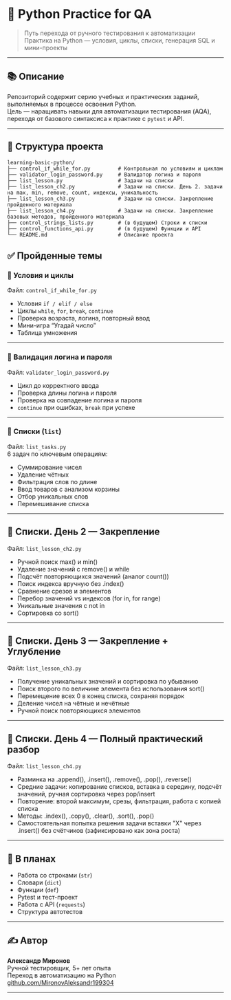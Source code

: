 # 🐍 Python Practice for QA

> Путь перехода от ручного тестирования к автоматизации  
> Практика на Python — условия, циклы, списки, генерация SQL и мини-проекты

---

## 📚 Описание

Репозиторий содержит серию учебных и практических заданий, выполняемых в процессе освоения Python.  
Цель — наращивать навыки для автоматизации тестирования (AQA), переходя от базового синтаксиса к практике с `pytest` и API.

---
## 📁 Структура проекта

```
learning-basic-python/
├── control_if_while_for.py         # Контрольная по условиям и циклам
├── validator_login_password.py     # Валидатор логина и пароля
├── list_lesson.py                  # Задачи на списки
├── list_lesson_ch2.py              # Задачи на списки. День 2. задачи на max, min, remove, count, индексы, уникальность
├── list_lesson_ch3.py              # Задачи на списки. Закрепление пройденного материала
├── list_lesson_ch4.py              # Задачи на списки. Закрепление базовых методов, пройденного материала
├── control_strings_lists.py        # (в будущем) Строки и списки
├── control_functions_api.py        # (в будущем) Функции и API
└── README.md                       # Описание проекта
```

## ✅ Пройденные темы

### 🔀 Условия и циклы

Файл: `control_if_while_for.py`

- Условия `if / elif / else`
- Циклы `while`, `for`, `break`, `continue`
- Проверка возраста, логина, повторный ввод
- Мини-игра “Угадай число”
- Таблица умножения

---

### 🔐 Валидация логина и пароля

Файл: `validator_login_password.py`

- Цикл до корректного ввода
- Проверка длины логина и пароля
- Проверка на совпадение логина и пароля
- `continue` при ошибках, `break` при успехе

---

### 🔢 Списки (`list`)

Файл: `list_tasks.py`  
6 задач по ключевым операциям:

- Суммирование чисел
- Удаление чётных
- Фильтрация слов по длине
- Ввод товаров с анализом корзины
- Отбор уникальных слов
- Перемешивание списка

---

## 🧩 Списки. День 2 — Закрепление
Файл: `list_lesson_ch2.py` 

- Ручной поиск max() и min()
- Удаление значений с remove() и while
- Подсчёт повторяющихся значений (аналог count())
- Поиск индекса вручную без .index()
- Сравнение срезов и элементов
- Перебор значений vs индексов (for in, for range)
- Уникальные значения с not in
- Сортировка со sort()
---

## 📘 Списки. День 3 — Закрепление + Углубление
Файл: `list_lesson_ch3.py` 

- Получение уникальных значений и сортировка по убыванию
- Поиск второго по величине элемента без использования sort()
- Перемещение всех 0 в конец списка, сохраняя порядок
- Деление чисел на чётные и нечётные
- Ручной поиск повторяющихся элементов

---

## 📘 Списки. День 4 — Полный практический разбор
Файл: `list_lesson_ch4.py`

 - Разминка на .append(), .insert(), .remove(), .pop(), .reverse()
 - Средние задачи: копирование списков, вставка в середину, подсчёт значений, ручная сортировка через pop/insert
 - Повторение: второй максимум, срезы, фильтрация, работа с копией списка
 - Методы: .index(), .copy(), .clear(), .sort(), .pop()
 - Самостоятельная попытка решения задачи вставки "X" через .insert() без счётчиков (зафиксировано как зона роста)

---

## 📌 В планах

- Работа со строками (`str`)
- Словари (`dict`)
- Функции (`def`)
- Pytest и тест-проект
- Работа с API (`requests`)
- Структура автотестов

---

## ✍️ Автор

**Александр Миронов**  
Ручной тестировщик, 5+ лет опыта  
Переход в автоматизацию на Python  
[github.com/MironovAleksandr199304](https://github.com/MironovAleksandr199304)

---

